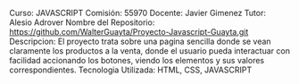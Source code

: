 Curso: JAVASCRIPT
Comisión: 55970 
Docente: Javier Gimenez
Tutor: Alesio Adrover
Nombre del Repositorio: https://github.com/WalterGuayta/Proyecto-Javascript-Guayta.git
Descripcion: El  proyecto trata sobre una pagina sencilla donde se vean claramente los productos a la venta, donde el usuario pueda interactuar con facilidad accionando los botones, viendo los elementos y sus valores correspondientes.
Tecnologia Utilizada: HTML, CSS, JAVASCRIPT
